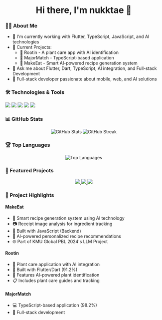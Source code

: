 <div align="center">
  <h1>Hi there, I'm nukktae 👋</h1>
  
  <!-- We can add a custom banner later -->
</div>

### 👨‍💻 About Me
- 🌱 I'm currently working with Flutter, TypeScript, JavaScript, and AI technologies
- 🔭 Current Projects:
  - 🌿 Rootin - A plant care app with AI identification
  - 🎯 MajorMatch - TypeScript-based application
  - 🍳 MakeEat - Smart AI-powered recipe generation system
- 💬 Ask me about Flutter, Dart, TypeScript, AI integration, and Full-stack Development
- 🚀 Full-stack developer passionate about mobile, web, and AI solutions

### 🛠️ Technologies & Tools
![](https://img.shields.io/badge/Code-JavaScript-informational?style=flat&logo=javascript&logoColor=white&color=2bbc8a)
![](https://img.shields.io/badge/Code-Dart-informational?style=flat&logo=dart&logoColor=white&color=2bbc8a)
![](https://img.shields.io/badge/Framework-Flutter-informational?style=flat&logo=flutter&logoColor=white&color=2bbc8a)
![](https://img.shields.io/badge/Code-TypeScript-informational?style=flat&logo=typescript&logoColor=white&color=2bbc8a)
![](https://img.shields.io/badge/AI-Machine_Learning-informational?style=flat&logo=tensorflow&logoColor=white&color=2bbc8a)

### 📊 GitHub Stats
<div align="center">
  <img src="https://github-readme-stats.vercel.app/api?username=nukktae&show_icons=true&theme=radical" alt="GitHub Stats" />
  <img src="https://github-readme-streak-stats.herokuapp.com/?user=nukktae&theme=radical" alt="GitHub Streak" />
</div>

### 🏆 Top Languages
<div align="center">
  <img src="https://github-readme-stats.vercel.app/api/top-langs/?username=nukktae&layout=compact&theme=radical" alt="Top Languages" />
</div>

### 📌 Featured Projects
<div align="center">
  <a href="https://github.com/MakeEat/backend">
    <img src="https://github-readme-stats.vercel.app/api/pin/?username=MakeEat&repo=backend&theme=radical" />
  </a>
  <a href="https://github.com/nukktae/rootin">
    <img src="https://github-readme-stats.vercel.app/api/pin/?username=nukktae&repo=rootin&theme=radical" />
  </a>
  <a href="https://github.com/nukktae/MajorMatch">
    <img src="https://github-readme-stats.vercel.app/api/pin/?username=nukktae&repo=MajorMatch&theme=radical" />
  </a>
</div>

### 🌟 Project Highlights

#### MakeEat
- 🍳 Smart recipe generation system using AI technology
- 📷 Receipt image analysis for ingredient tracking
- 🔧 Built with JavaScript (Backend)
- 🤖 AI-powered personalized recipe recommendations
- 🌐 Part of KMU Global PBL 2024's LLM Project

#### Rootin
- 🌿 Plant care application with AI integration
- 📱 Built with Flutter/Dart (91.2%)
- 🤖 Features AI-powered plant identification
- 📋 Includes plant care guides and tracking

#### MajorMatch
- 💻 TypeScript-based application (98.2%)
- 🔄 Full-stack development 
